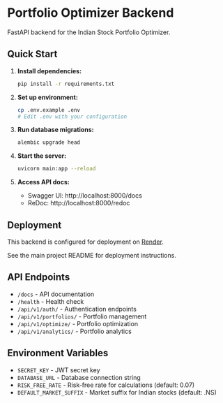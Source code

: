 # Portfolio Optimizer Backend

FastAPI backend for the Indian Stock Portfolio Optimizer.

## Quick Start

1. **Install dependencies:**
   ```bash
   pip install -r requirements.txt
   ```

2. **Set up environment:**
   ```bash
   cp .env.example .env
   # Edit .env with your configuration
   ```

3. **Run database migrations:**
   ```bash
   alembic upgrade head
   ```

4. **Start the server:**
   ```bash
   uvicorn main:app --reload
   ```

5. **Access API docs:**
   - Swagger UI: http://localhost:8000/docs
   - ReDoc: http://localhost:8000/redoc

## Deployment

This backend is configured for deployment on [Render](https://render.com).

See the main project README for deployment instructions.

## API Endpoints

- `/docs` - API documentation
- `/health` - Health check
- `/api/v1/auth/` - Authentication endpoints
- `/api/v1/portfolios/` - Portfolio management
- `/api/v1/optimize/` - Portfolio optimization
- `/api/v1/analytics/` - Portfolio analytics

## Environment Variables

- `SECRET_KEY` - JWT secret key
- `DATABASE_URL` - Database connection string
- `RISK_FREE_RATE` - Risk-free rate for calculations (default: 0.07)
- `DEFAULT_MARKET_SUFFIX` - Market suffix for Indian stocks (default: .NS)
